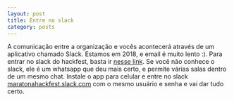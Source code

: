 ```yaml
---
layout: post
title: Entre no slack
category: posts
---
```


A comunicação entre a organização e vocês acontecerá através de um aplicativo chamado Slack.
Estamos em 2018, e email é muito lento :). Para entrar no slack do hackfest, basta ir [nesse link](https://join.slack.com/t/maratonahackfest/shared_invite/enQtNDEyNzExOTY5NTA5LTBmMWI3YjQwMDZlM2ZkZDYxYWYzMjA2Y2VhYTQwMTI5OTAzNTVjMTY1NjNiOTRkZjIzYWJhZGZlYjRiMGJiOTg). Se você não conhece o slack, ele é um whatsapp que deu mais certo, e permite várias salas dentro de um mesmo chat. Instale o app para celular e entre no slack [maratonahackfest.slack.com](http://maratonahackfest.slack.com) com o mesmo usuário e senha e vai dar tudo certo.
